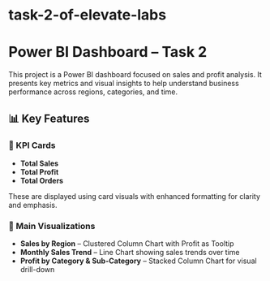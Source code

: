 # task-2-of-elevate-labs
# Power BI Dashboard – Task 2

This project is a Power BI dashboard focused on sales and profit analysis. It presents key metrics and visual insights to help understand business performance across regions, categories, and time.

## 📊 Key Features

### 🔶 KPI Cards
- **Total Sales**
- **Total Profit**
- **Total Orders**

These are displayed using card visuals with enhanced formatting for clarity and emphasis.

### 🔷 Main Visualizations
- **Sales by Region** – Clustered Column Chart with Profit as Tooltip
- **Monthly Sales Trend** – Line Chart showing sales trends over time
- **Profit by Category & Sub-Category** – Stacked Column Chart for visual drill-down

